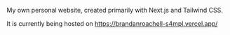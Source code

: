 My own personal website, created primarily with Next.js and Tailwind CSS.

It is currently being hosted on https://brandanroachell-s4mpl.vercel.app/
